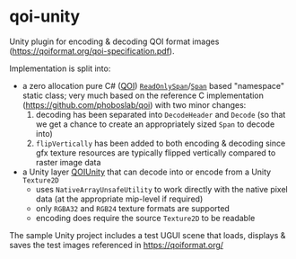# qoi-unity

Unity plugin for encoding & decoding QOI format images (https://qoiformat.org/qoi-specification.pdf).

Implementation is split into:
* a zero allocation pure C# ([QOI](Assets/QOI/QOI.cs)) [`ReadOnlySpan`](https://learn.microsoft.com/en-us/dotnet/api/system.readonlyspan-1?view=net-8.0)/[`Span`](https://learn.microsoft.com/en-us/dotnet/api/system.span-1?view=net-8.0) based "namespace" static class; very much based on the reference C implementation (https://github.com/phoboslab/qoi) with two minor changes:
    1. decoding has been separated into `DecodeHeader` and `Decode` (so that we get a chance to create an appropriately sized `Span` to decode into)
    2. `flipVertically` has been added to both encoding & decoding since gfx texture resources are typically flipped vertically compared to raster image data
* a Unity layer [QOIUnity](Assets/QOI/QOIUnity.cs) that can decode into or encode from a Unity `Texture2D`
    * uses `NativeArrayUnsafeUtility` to work directly with the native pixel data (at the appropriate mip-level if required)
    * only `RGBA32` and `RGB24` texture formats are supported
    * encoding does require the source `Texture2D` to be readable

The sample Unity project includes a test UGUI scene that loads, displays & saves the test images referenced in https://qoiformat.org/
